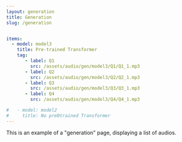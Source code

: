 ```yaml
---
layout: generation
title: Generation
slug: /generation


items:
  - model: model3
    title: Pre-trained Transformer
    tag:
       - label: Q1
         src: /assets/audio/gen/model3/Q1/Q1_1.mp3
       - label: Q2
         src: /assets/audio/gen/model3/Q2/Q2_1.mp3
       - label: Q3
         src: /assets/audio/gen/model3/Q3/Q3_1.mp3
       - label: Q4
         src: /assets/audio/gen/model3/Q4/Q4_1.mp3

#   - model: model2
#     title: No pre0trained Transformer
---
```


This is an example of a "generation" page, displaying a list of audios.
<br />
